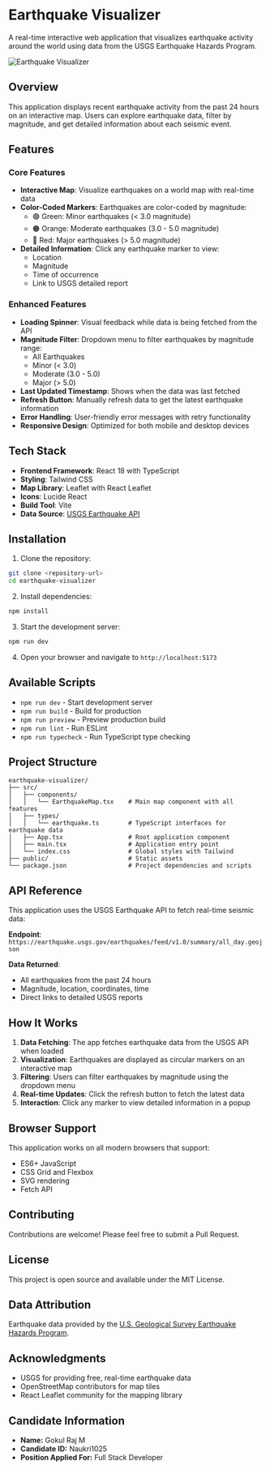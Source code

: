 # Earthquake Visualizer

A real-time interactive web application that visualizes earthquake activity around the world using data from the USGS Earthquake Hazards Program.

![Earthquake Visualizer](https://images.pexels.com/photos/87009/earth-soil-creep-moon-lunar-surface-87009.jpeg?auto=compress&cs=tinysrgb&w=1200)

## Overview

This application displays recent earthquake activity from the past 24 hours on an interactive map. Users can explore earthquake data, filter by magnitude, and get detailed information about each seismic event.

## Features

### Core Features
- **Interactive Map**: Visualize earthquakes on a world map with real-time data
- **Color-Coded Markers**: Earthquakes are color-coded by magnitude:
  - 🟢 Green: Minor earthquakes (< 3.0 magnitude)
  - 🟠 Orange: Moderate earthquakes (3.0 - 5.0 magnitude)
  - 🔴 Red: Major earthquakes (> 5.0 magnitude)
- **Detailed Information**: Click any earthquake marker to view:
  - Location
  - Magnitude
  - Time of occurrence
  - Link to USGS detailed report

### Enhanced Features
- **Loading Spinner**: Visual feedback while data is being fetched from the API
- **Magnitude Filter**: Dropdown menu to filter earthquakes by magnitude range:
  - All Earthquakes
  - Minor (< 3.0)
  - Moderate (3.0 - 5.0)
  - Major (> 5.0)
- **Last Updated Timestamp**: Shows when the data was last fetched
- **Refresh Button**: Manually refresh data to get the latest earthquake information
- **Error Handling**: User-friendly error messages with retry functionality
- **Responsive Design**: Optimized for both mobile and desktop devices

## Tech Stack

- **Frontend Framework**: React 18 with TypeScript
- **Styling**: Tailwind CSS
- **Map Library**: Leaflet with React Leaflet
- **Icons**: Lucide React
- **Build Tool**: Vite
- **Data Source**: [USGS Earthquake API](https://earthquake.usgs.gov/earthquakes/feed/v1.0/geojson.php)

## Installation

1. Clone the repository:
```bash
git clone <repository-url>
cd earthquake-visualizer
```

2. Install dependencies:
```bash
npm install
```

3. Start the development server:
```bash
npm run dev
```

4. Open your browser and navigate to `http://localhost:5173`

## Available Scripts

- `npm run dev` - Start development server
- `npm run build` - Build for production
- `npm run preview` - Preview production build
- `npm run lint` - Run ESLint
- `npm run typecheck` - Run TypeScript type checking

## Project Structure

```
earthquake-visualizer/
├── src/
│   ├── components/
│   │   └── EarthquakeMap.tsx    # Main map component with all features
│   ├── types/
│   │   └── earthquake.ts        # TypeScript interfaces for earthquake data
│   ├── App.tsx                  # Root application component
│   ├── main.tsx                 # Application entry point
│   └── index.css                # Global styles with Tailwind
├── public/                      # Static assets
└── package.json                 # Project dependencies and scripts
```

## API Reference

This application uses the USGS Earthquake API to fetch real-time seismic data:

**Endpoint**: `https://earthquake.usgs.gov/earthquakes/feed/v1.0/summary/all_day.geojson`

**Data Returned**:
- All earthquakes from the past 24 hours
- Magnitude, location, coordinates, time
- Direct links to detailed USGS reports

## How It Works

1. **Data Fetching**: The app fetches earthquake data from the USGS API when loaded
2. **Visualization**: Earthquakes are displayed as circular markers on an interactive map
3. **Filtering**: Users can filter earthquakes by magnitude using the dropdown menu
4. **Real-time Updates**: Click the refresh button to fetch the latest data
5. **Interaction**: Click any marker to view detailed information in a popup

## Browser Support

This application works on all modern browsers that support:
- ES6+ JavaScript
- CSS Grid and Flexbox
- SVG rendering
- Fetch API

## Contributing

Contributions are welcome! Please feel free to submit a Pull Request.

## License

This project is open source and available under the MIT License.

## Data Attribution

Earthquake data provided by the [U.S. Geological Survey Earthquake Hazards Program](https://earthquake.usgs.gov/).

## Acknowledgments

- USGS for providing free, real-time earthquake data
- OpenStreetMap contributors for map tiles
- React Leaflet community for the mapping library



## Candidate Information
- **Name:** Gokul Raj M
- **Candidate ID:** Naukri1025  
- **Position Applied For:** Full Stack Developer  
